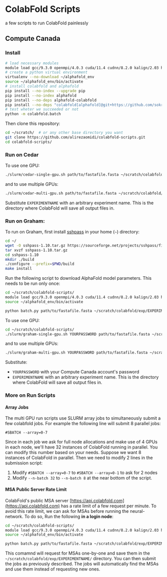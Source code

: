 # ColabFold Scripts
a few scripts to run ColabFold painlessly

## Compute Canada
### Install
```bash
# load necessary modules
module load gcc/9.3.0 openmpi/4.0.3 cuda/11.4 cudnn/8.2.0 kalign/2.03 hmmer/3.2.1 openmm-alphafold/7.5.1 hh-suite/3.3.0 python/3.8 mmseqs2
# create a python virtual environment
virtualenv --no-download ~/alphafold_env
source ~/alphafold_env/bin/activate
# install colabfold and alphafold
pip install --no-index --upgrade pip
pip install --no-index alphafold
pip install --no-deps alphafold-colabfold
pip install --no-deps "colabfold[alphafold]@git+https://github.com/sokrypton/ColabFold" appdirs py3Dmol tqdm urllib3 requests
# test wheter we succeeded or not
python -m colabfold.batch
```

Then clone this repository:
```bash
cd ~/scratch/  # or any other base directory you want
git clone https://github.com/alirezaomidi/colabfold-scripts.git
cd colabfold-scripts/
```

### Run on Cedar
To use one GPU:
```bash
./slurm/cedar-single-gpu.sh path/to/fastafile.fasta ~/scratch/colabfold/exp/EXPERIMENTNAME
```
and to use multiple GPUs:
```bash
./slurm/cedar-multi-gpu.sh path/to/fastafile.fasta ~/scratch/colabfold/exp/EXPERIMENTNAME
```

Substitute `EXPERIMENTNAME` with an arbitrary experiment name. This is the directory where ColabFold will save all output files in.

### Run on Graham:
To run on Graham, first install [sshpass](https://sourceforge.net/projects/sshpass/) in your home (`~`) directory:
```bash
cd ~/
wget -O sshpass-1.10.tar.gz https://sourceforge.net/projects/sshpass/files/sshpass/1.10/sshpass-1.10.tar.gz/download
tar xvzf sshpass-1.10.tar.gz
cd sshpass-1.10
mkdir ./build
./configure --prefix=$PWD/build
make install
```

Run the following script to download AlphaFold model parameters. This needs to be run only once:
```bash
cd ~/scratch/colabfold-scripts/
module load gcc/9.3.0 openmpi/4.0.3 cuda/11.4 cudnn/8.2.0 kalign/2.03 hmmer/3.2.1 openmm-alphafold/7.5.1 hh-suite/3.3.0 python/3.8 mmseqs2
source ~/alphafold_env/bin/activate

python batch.py path/to/fastafile.fasta ~/scratch/colabfold/exp/EXPERIMENTNAME --model-type alphafold2_multimer_v2 --only-download-params
```

To use one GPU:
```bash
cd ~/scratch/colabfold-scripts/
./slurm/graham-single-gpu.sh YOURPASSWORD path/to/fastafile.fasta ~/scratch/colabfold/exp/EXPERIMENTNAME
```
and to use multiple GPUs:
```bash
./slurm/graham-multi-gpu.sh YOURPASSWORD path/to/fastafile.fasta ~/scratch/colabfold/exp/EXPERIMENTNAME
```

Substitute:
- `YOURPASSWORD` with your Compute Canada account's password
- `EXPERIMENTNAME` with an arbitrary experiment name. This is the directory where ColabFold will save all output files in.

### More on Run Scripts
#### Array Jobs
The multi GPU run scripts use SLURM array jobs to simultaneously submit a few colabfold jobs. For example the following line will submit 8 parallel jobs:
```
#SBATCH --array=0-7
```
Since in each job we ask for full node allocations and make use of 4 GPUs in each node, we'll have 32 instances of ColabFold running in parallel. You can modify this number based on your needs. Suppose we want 8 instances of ColabFold in parallel. Then we need to modify 2 lines in the submission script:

1. Modify `#SBATCH --array=0-7` to `#SBATCH --array=0-1` to ask for 2 nodes
2. Modify `--n-batch 32` to `--n-batch 8` at the near bottom of the script.

#### MSA Public Server Rate Limit
ColabFold's public MSA server [https://api.colabfold.com](https://api.colabfold.com) has a rate limit of a few request per minute. To avoid this rate limit, we can ask for MSAs before running the neural-network. To do so, Run the following **in a login node**:
```bash
cd ~/scratch/colabfold-scripts/
module load gcc/9.3.0 openmpi/4.0.3 cuda/11.4 cudnn/8.2.0 kalign/2.03 hmmer/3.2.1 openmm-alphafold/7.5.1 hh-suite/3.3.0 python/3.8 mmseqs2
source ~/alphafold_env/bin/activate

python batch.py path/to/fastafile.fasta ~/scratch/colabfold/exp/EXPERIMENTNAME --only-msa
```
This comamnd will request for MSAs one-by-one and save them in the `~/scratch/colabfold/exp/EXPERIMENTNAME/` directory. You can then submit the jobs as previously described. The jobs will automatically find the MSAs and use them instead of requesting new ones.